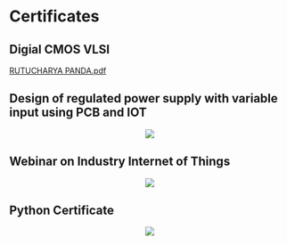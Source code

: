 # Certificates


## Digial CMOS VLSI 
[RUTUCHARYA PANDA.pdf](https://github.com/rutucharya/Certificates/files/11966799/RUTUCHARYA.PANDA.pdf)


## Design of regulated power supply with variable input using PCB and IOT
<p align="center">
  <img src="/Docs/Power Supply.jpg">
</p>

## Webinar on Industry Internet of Things
<p align="center">
  <img src="/Docs/IIOT webinar.jpg">
</p>

## Python Certificate
<p align="center">
  <img src="/Docs/PYTHON.jpg">
</p>

